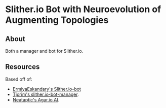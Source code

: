 # Slither.io Bot with Neuroevolution of Augmenting Topologies

## About
Both a manager and bot for Slither.io.

## Resources

Based off of:
* [ErmiyaEskandary's Slither.io-bot](https://github.com/ErmiyaEskandary/Slither.io-bot)
* [Tjorim's slither.io-bot-manager](https://github.com/K00sKlust/slither.io-bot-manager).
* [Neataptic's Agar.io AI](https://wagenaartje.github.io/neataptic/articles/agario/).
